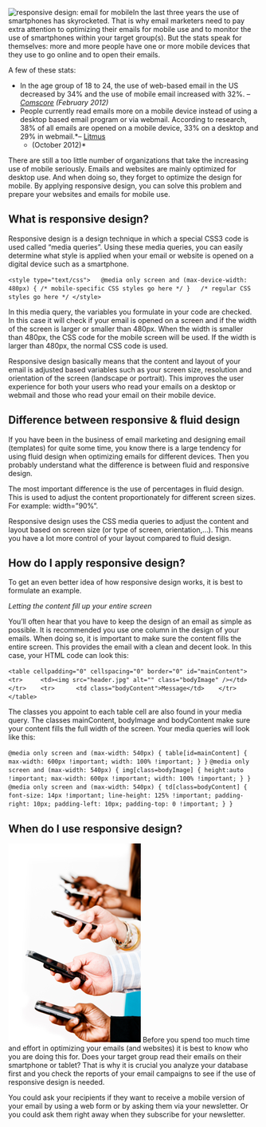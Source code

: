![responsive design: email for
mobile](Copernicacom/email-marketing-mobile.jpg "responsive design: email for mobile")In
the last three years the use of smartphones has skyrocketed. That is why
email marketers need to pay extra attention to optimizing their emails
for mobile use and to monitor the use of smartphones within your target
group(s). But the stats speak for themselves: more and more people have
one or more mobile devices that they use to go online and to open their
emails.

A few of these stats:

-   In the age group of 18 to 24, the use of web-based email in the US
    decreased by 34% and the use of mobile email increased with 32%. *–
    [Comscore](http://www.comscore.com/Insights/Presentations_and_Whitepapers/2012/2012_US_Digital_Future_in_Focus)
    (February 2012)*
-   People currently read emails more on a mobile device instead of
    using a desktop based email program or via webmail. According to
    research, 38% of all emails are opened on a mobile device, 33% on a
    desktop and 29% in webmail.*–
    [Litmus](http://litmus.com/blog/mobile-email-opens-increase-123-in-18-months)
    - (October 2012)*

There are still a too little number of organizations that take the
increasing use of mobile seriously. Emails and websites are mainly
optimized for desktop use. And when doing so, they forget to optimize
the design for mobile. By applying responsive design, you can solve this
problem and prepare your websites and emails for mobile use.

What is responsive design?
--------------------------

Responsive design is a design technique in which a special CSS3 code is
used called “media queries”. Using these media queries, you can easily
determine what style is applied when your email or website is opened on
a digital device such as a smartphone.

` <style type="text/css">   @media only screen and (max-device-width: 480px) { /* mobile-specific CSS styles go here */ }   /* regular CSS styles go here */ </style> `

In this media query, the variables you formulate in your code are
checked. In this case it will check if your email is opened on a screen
and if the width of the screen is larger or smaller than 480px. When the
width is smaller than 480px, the CSS code for the mobile screen will be
used. If the width is larger than 480px, the normal CSS code is used.

Responsive design basically means that the content and layout of your
email is adjusted based variables such as your screen size, resolution
and orientation of the screen (landscape or portrait). This improves the
user experience for both your users who read your emails on a desktop or
webmail and those who read your email on their mobile device.

Difference between responsive & fluid design
--------------------------------------------

If you have been in the business of email marketing and designing email
(templates) for quite some time, you know there is a large tendency for
using fluid design when optimizing emails for different devices. Then
you probably understand what the difference is between fluid and
responsive design.

The most important difference is the use of percentages in fluid design.
This is used to adjust the content proportionately for different screen
sizes. For example: width=”90%”.

Responsive design uses the CSS media queries to adjust the content and
layout based on screen size (or type of screen, orientation,…). This
means you have a lot more control of your layout compared to fluid
design.

How do I apply responsive design?
---------------------------------

To get an even better idea of how responsive design works, it is best to
formulate an example.

*Letting the content fill up your entire screen*

You’ll often hear that you have to keep the design of an email as simple
as possible. It is recommended you use one column in the design of your
emails. When doing so, it is important to make sure the content fills
the entire screen. This provides the email with a clean and decent look.
In this case, your HTML code can look this:

`<table cellpadding="0" cellspacing="0" border="0" id="mainContent">    <tr>     <td><img src="header.jpg" alt="" class="bodyImage" /></td>    </tr>    <tr>      <td class="bodyContent">Message</td>    </tr> </table> `

The classes you appoint to each table cell are also found in your media
query. The classes mainContent, bodyImage and bodyContent make sure your
content fills the full width of the screen. Your media queries will look
like this:

`@media only screen and (max-width: 540px) { table[id=mainContent] { max-width: 600px !important; width: 100% !important; } }`
`@media only screen and (max-width: 540px) { img[class=bodyImage] { height:auto !important; max-width: 600px !important; width: 100% !important; } } `
`@media only screen and (max-width: 540px) { td[class=bodyContent] { font-size: 14px !important; line-height: 125% !important; padding-right: 10px; padding-left: 10px; padding-top: 0 !important; } } `

When do I use responsive design?
--------------------------------

![who read email on mobile?](../images/Hands_using_mobiles.png "who reads email on mobile?")
Before you spend too much time and effort in optimizing your emails (and
websites) it is best to know who you are doing this for. Does your
target group read their emails on their smartphone or tablet? That is
why it is crucial you analyze your database first and you check the
reports of your email campaigns to see if the use of responsive design
is needed.

You could ask your recipients if they want to receive a mobile version
of your email by using a web form or by asking them via your newsletter.
Or you could ask them right away when they subscribe for your
newsletter.
